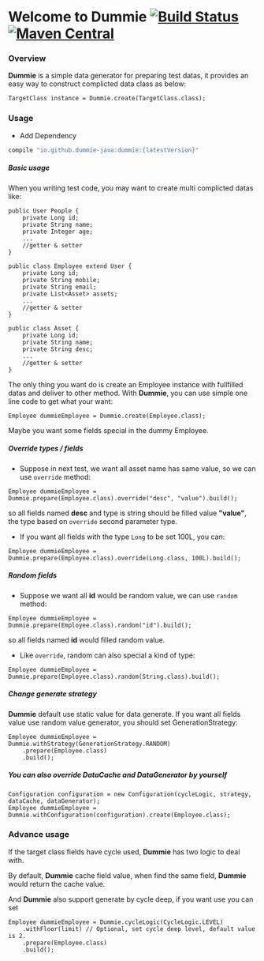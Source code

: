 # Welcome to Dummie [![Build Status](https://travis-ci.org/dummie-java/dummie.svg?branch=master)](https://travis-ci.org/dummie-java/dummie) [![Maven Central](https://img.shields.io/maven-central/v/io.github.dummie-java/dummie.svg)](https://search.maven.org/search?q=g:io.github.dummie-java%20AND%20a:dummie)

### Overview

**Dummie** is a simple data generator for preparing test datas, it provides an easy way to construct complicted data class as below:

```
TargetClass instance = Dummie.create(TargetClass.class);
```

### Usage

* Add Dependency
```groovy
compile "io.github.dummie-java:dummie:{latestVersion}"
```

##### Basic usage

When you writing test code, you may want to create multi complicted datas like:

```
public User People {
	private Long id;
	private String name;
	private Integer age;
	...
	//getter & setter
}

public class Employee extend User {
	private Long id;
	private String mobile;
	private String email;
	private List<Asset> assets;
	...
	//getter & setter
}

public class Asset {
	private Long id;
	private String name;
	private String desc;
	...
	//getter & setter
}
```

The only thing you want do is create an Employee instance with fullfilled datas and deliver to other method. With **Dummie**, you can use simple one line code to get what your want:

```
Employee dummieEmployee = Dummie.create(Employee.class);
```

Maybe you want some fields special in the dummy Employee.

##### Override types / fields
* Suppose in next test, we want all asset name has same value, so we can use `override` method:

```
Employee dummieEmployee = Dummie.prepare(Employee.class).override("desc", "value").build();
```

so all fields named **desc** and type is string should be filled value **"value"**, the type based on `override` second parameter type.

* If you want all fields with the type `Long` to be set 100L, you can:

```
Employee dummieEmployee = Dummie.prepare(Employee.class).override(Long.class, 100L).build();
```

##### Random fields
* Suppose we want all **id** would be random value, we can use `random` method:

```
Employee dummieEmployee = Dummie.prepare(Employee.class).random("id").build();
```

so all fields named **id** would filled random value.

* Like `override`, random can also special a kind of type:

```
Employee dummieEmployee = Dummie.prepare(Employee.class).random(String.class).build();
```

##### Change generate strategy

**Dummie** default use static value for data generate. If you want all fields value use random value generator, you should set GenerationStrategy:
```
Employee dummieEmployee = Dummie.withStrategy(GenerationStrategy.RANDOM)
	.prepare(Employee.class)
	.build();
```

##### You can also override DataCache and DataGenerator by yourself
```
Configuration configuration = new Configuration(cycleLogic, strategy, dataCache, dataGenerator);
Employee dummieEmployee = Dummie.withConfiguration(configuration).create(Employee.class);
```

### Advance usage
If the target class fields have cycle used, **Dummie** has two logic to deal with.

By default, **Dummie** cache field value, when find the same field, **Dummie** would return the cache value. 

And **Dummie** also support generate by cycle deep, if you want use you can set

```
Employee dummieEmployee = Dummie.cycleLogic(CycleLogic.LEVEL)
	.withFloor(limit) // Optional, set cycle deep level, default value is 2.
	.prepare(Employee.class)
	.build();
```
